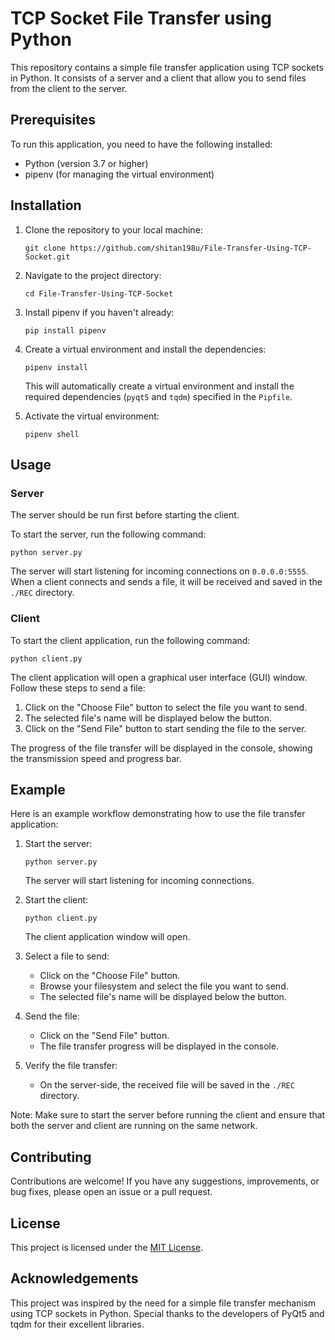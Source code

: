 TCP Socket File Transfer using Python
=====================================

This repository contains a simple file transfer application using TCP sockets in Python. It consists of a server and a client that allow you to send files from the client to the server.

Prerequisites
-------------

To run this application, you need to have the following installed:

* Python (version 3.7 or higher)
* pipenv (for managing the virtual environment)

Installation
------------

1. Clone the repository to your local machine:
    
    ```shell
    git clone https://github.com/shitan198u/File-Transfer-Using-TCP-Socket.git
    ```
    
2. Navigate to the project directory:
    
    ```shell
    cd File-Transfer-Using-TCP-Socket
    ```
3. Install pipenv if you haven't already:
    
    ```shell
   pip install pipenv
    ```

4. Create a virtual environment and install the dependencies:
    
    ```shell
    pipenv install
    ```
    
    This will automatically create a virtual environment and install the required dependencies (`pyqt5` and `tqdm`) specified in the `Pipfile`.
    
5. Activate the virtual environment:
    
    ```shell
    pipenv shell
    ```
    

Usage
-----

### Server

The server should be run first before starting the client.

To start the server, run the following command:

```shell
python server.py
```

The server will start listening for incoming connections on `0.0.0.0:5555`. When a client connects and sends a file, it will be received and saved in the `./REC` directory.

### Client

To start the client application, run the following command:

```shell
python client.py
```

The client application will open a graphical user interface (GUI) window. Follow these steps to send a file:

1. Click on the "Choose File" button to select the file you want to send.
2. The selected file's name will be displayed below the button.
3. Click on the "Send File" button to start sending the file to the server.

The progress of the file transfer will be displayed in the console, showing the transmission speed and progress bar.

Example
-------

Here is an example workflow demonstrating how to use the file transfer application:

1. Start the server:
    
    ```shell
    python server.py
    ```
    
    The server will start listening for incoming connections.
    
2. Start the client:
    
    ```shell
    python client.py
    ```
    
    The client application window will open.
    
3. Select a file to send:
    
    * Click on the "Choose File" button.
    * Browse your filesystem and select the file you want to send.
    * The selected file's name will be displayed below the button.
4. Send the file:
    
    * Click on the "Send File" button.
    * The file transfer progress will be displayed in the console.
5. Verify the file transfer:
    
    * On the server-side, the received file will be saved in the `./REC` directory.

Note: Make sure to start the server before running the client and ensure that both the server and client are running on the same network.

Contributing
------------

Contributions are welcome! If you have any suggestions, improvements, or bug fixes, please open an issue or a pull request.

License
-------

This project is licensed under the [MIT License](LICENSE).

Acknowledgements
----------------

This project was inspired by the need for a simple file transfer mechanism using TCP sockets in Python. Special thanks to the developers of PyQt5 and tqdm for their excellent libraries.
